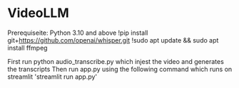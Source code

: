 # VideoLLM

Prerequiseite:
Python 3.10 and above
!pip install git+https://github.com/openai/whisper.git
!sudo apt update && sudo apt install ffmpeg

First run python audio_transcribe.py which injest the video and generates the transcripts
Then run app.py using the following command which runs on streamlit
'streamlit run app.py'
